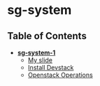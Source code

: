 # sg-system

## Table of Contents
* [**sg-system-1**](./sg-system-1/Openstack.pptx)
	* [My slide](./sg-system-1/materials/)
	* [Install Devstack](./sg-system-1/#Install-Devstack)
	* [Openstack Operations](./sg-system-1/#Openstack-Operations)